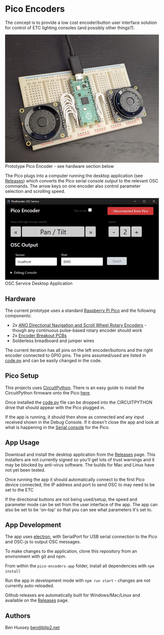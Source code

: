 # Pico Encoders

The concept is to provide a low cost encoder/button user interface solution for control of ETC lighting consoles (and possibly other things?).

![Prototype Pico Encoder](/img/pico-prototype.jpg)
Prototype Pico Encoder - see hardware section below

The Pico plugs into a computer running the desktop application (see [Releases](https://github.com/blip2/picoencoders/releases)) which converts the Pico serial console output to the relevant OSC commands. The arrow keys on one encoder also control parameter selection and scrolling speed.

![Pico Encoder App](/img/app.jpg)
OSC Service Desktop Application

## Hardware

The current prototype uses a standard [Raspberry Pi Pico](https://www.raspberrypi.com/products/raspberry-pi-pico/) and the following components:
- 2x [ANO Directional Navigation and Scroll Wheel Rotary Encoders](https://shop.pimoroni.com/products/ano-directional-navigation-and-scroll-wheel-rotary-encoder?variant=39450092273747) - though any continuous pulse-based rotary encoder should work
- 2x [Encoder Breakout PCBs](https://shop.pimoroni.com/products/adafruit-ano-rotary-navigation-encoder-breakout-pcb?variant=39450097778771)
- Solderless breadboard and jumper wires

The current iteration has all pins on the left encoder/buttons and the right encoder connected to GPIO pins. The pins assumed/used are listed in [code.py](/pico-python/code.py) and can be easily changed in the code.

## Pico Setup

This projects uses [CircuitPython](https://circuitpython.org/). There is an easy guide to install the CircuitPython firmware onto the Pico [here](https://learn.adafruit.com/getting-started-with-raspberry-pi-pico-circuitpython/circuitpython).

Once installed the [code.py](/pico-python/code.py) file can be dropped into the CIRCUITPYTHON drive that should appear with the Pico plugged in.

If the app is running, it should then show as connected and any input received shown in the Debug Console. If it doesn't close the app and look at what is happening in the [Serial console](https://learn.adafruit.com/getting-started-with-raspberry-pi-pico-circuitpython/installing-mu-editor) for the Pico.

## App Usage

Download and install the desktop application from the [Releases](https://github.com/blip2/picoencoders/releases) page. This installers are not currently signed so you'll get lots of trust warnings and it may be blocked by anti-virus software. The builds for Mac and Linux have not yet been tested.

Once running the app it should automatically connect to the first Pico device connected, the IP address and port to send OSC to may need to be set to the ETC

If the directional buttons are not being used/setup, the speed and parameter mode can be set from the user interface of the app. The app can also be set to be 'on-top' so that you can see what parameters it's set to.

## App Development

The app uses [electron](https://www.electronjs.org/), with SerialPort for USB serial connection to the Pico and OSC-js to output OSC messages.

To make changes to the application, clone this repository from an environment with git and npm.

From within the `pico-encoders-app` folder, install all dependencies with `npm install`

Run the app in development mode with `npm run start` - changes are not currently auto-reloaded.

Github releases are automatically built for Windows/Mac/Linux and available on the [Releases](https://github.com/blip2/picoencoders/releases) page.

## Authors

Ben Hussey <ben@blip2.net>

